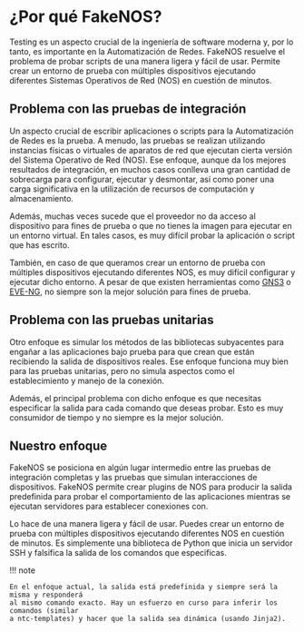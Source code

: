 # ¿Por qué FakeNOS?

Testing es un aspecto crucial de la ingeniería de software moderna y, por lo tanto, es
importante en la Automatización de Redes. FakeNOS resuelve el problema de probar scripts
de una manera ligera y fácil de usar. Permite crear un entorno de prueba con múltiples
dispositivos ejecutando diferentes Sistemas Operativos de Red (NOS) en cuestión de minutos.

## Problema con las pruebas de integración
Un aspecto crucial de escribir aplicaciones o scripts para la Automatización de Redes es
la prueba. A menudo, las pruebas se realizan utilizando instancias físicas o virtuales de
aparatos de red que ejecutan cierta versión del Sistema Operativo de Red (NOS). Ese
enfoque, aunque da los mejores resultados de integración, en muchos casos conlleva una
gran cantidad de sobrecarga para configurar, ejecutar y desmontar, así como poner una
carga significativa en la utilización de recursos de computación y almacenamiento.

Además, muchas veces sucede que el proveedor no da acceso al dispositivo para fines de
prueba o que no tienes la imagen para ejecutar en un entorno virtual. En tales casos, es
muy difícil probar la aplicación o script que has escrito.

También, en caso de que queramos crear un entorno de prueba con múltiples dispositivos
ejecutando diferentes NOS, es muy difícil configurar y ejecutar dicho entorno. A pesar de
que existen herramientas como [GNS3](https://www.gns3.com/) o [EVE-NG](https://www.eve-ng.net/),
no siempre son la mejor solución para fines de prueba.

## Problema con las pruebas unitarias
Otro enfoque es simular los métodos de las bibliotecas subyacentes para engañar a las
aplicaciones bajo prueba para que crean que están recibiendo la salida de dispositivos
reales. Ese enfoque funciona muy bien para las pruebas unitarias, pero no simula aspectos
como el establecimiento y manejo de la conexión.

Además, el principal problema con dicho enfoque es que necesitas especificar la salida
para cada comando que deseas probar. Esto es muy consumidor de tiempo y no siempre es
la mejor solución.

## Nuestro enfoque
FakeNOS se posiciona en algún lugar intermedio entre las pruebas de integración completas
y las pruebas que simulan interacciones de dispositivos. FakeNOS permite crear plugins de
NOS para producir la salida predefinida para probar el comportamiento de las aplicaciones
mientras se ejecutan servidores para establecer conexiones con.

Lo hace de una manera ligera y fácil de usar. Puedes crear un entorno de prueba con
múltiples dispositivos ejecutando diferentes NOS en cuestión de minutos. Es simplemente
una biblioteca de Python que inicia un servidor SSH y falsifica la salida de los comandos
que especificas.

!!! note

    En el enfoque actual, la salida está predefinida y siempre será la misma y responderá
    al mismo comando exacto. Hay un esfuerzo en curso para inferir los comandos (similar
    a ntc-templates) y hacer que la salida sea dinámica (usando Jinja2).